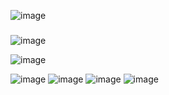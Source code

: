 ![image](https://user-images.githubusercontent.com/79645781/207232613-ccac31bd-a0db-4712-8d68-1dbb8b75afa2.png)


###
![image](https://user-images.githubusercontent.com/79645781/207232185-fb616710-2b01-4cbe-bdc2-4b85c403aa83.png)

![image](https://user-images.githubusercontent.com/79645781/207232220-cab7f350-547d-4d59-8e02-f408d01fdff0.png)

![image](https://user-images.githubusercontent.com/79645781/207232250-685dcbb3-c03f-4973-934c-ef897688c853.png) ![image](https://user-images.githubusercontent.com/79645781/207232281-a950dae3-02fc-4c14-b7d0-4781550d0504.png) ![image](https://user-images.githubusercontent.com/79645781/207232330-96bff736-4588-40a4-ae6a-d8ec7155c47b.png) ![image](https://user-images.githubusercontent.com/79645781/207232368-0c29e10f-bdd6-433e-8b16-2505a4d09f97.png)

